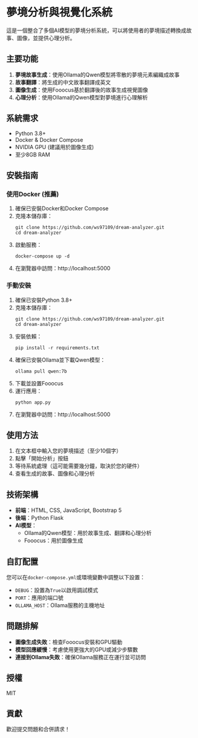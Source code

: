 # 夢境分析與視覺化系統

這是一個整合了多個AI模型的夢境分析系統，可以將使用者的夢境描述轉換成故事、圖像，並提供心理分析。

## 主要功能

1. **夢境故事生成**：使用Ollama的Qwen模型將零散的夢境元素編織成故事
2. **故事翻譯**：將生成的中文故事翻譯成英文
3. **圖像生成**：使用Fooocus基於翻譯後的故事生成視覺圖像
4. **心理分析**：使用Ollama的Qwen模型對夢境進行心理解析

## 系統需求

- Python 3.8+
- Docker & Docker Compose
- NVIDIA GPU (建議用於圖像生成)
- 至少8GB RAM

## 安裝指南

### 使用Docker (推薦)

1. 確保已安裝Docker和Docker Compose
2. 克隆本儲存庫：
   ```
   git clone https://github.com/ws97109/dream-analyzer.git
   cd dream-analyzer
   ```
3. 啟動服務：
   ```
   docker-compose up -d
   ```
4. 在瀏覽器中訪問：http://localhost:5000

### 手動安裝

1. 確保已安裝Python 3.8+
2. 克隆本儲存庫：
   ```
   git clone https://github.com/ws97109/dream-analyzer.git
   cd dream-analyzer
   ```
3. 安裝依賴：
   ```
   pip install -r requirements.txt
   ```
4. 確保已安裝Ollama並下載Qwen模型：
   ```
   ollama pull qwen:7b
   ```
5. 下載並設置Fooocus
6. 運行應用：
   ```
   python app.py
   ```
7. 在瀏覽器中訪問：http://localhost:5000

## 使用方法

1. 在文本框中輸入您的夢境描述（至少10個字）
2. 點擊「開始分析」按鈕
3. 等待系統處理（這可能需要幾分鐘，取決於您的硬件）
4. 查看生成的故事、圖像和心理分析

## 技術架構

- **前端**：HTML, CSS, JavaScript, Bootstrap 5
- **後端**：Python Flask
- **AI模型**：
  - Ollama的Qwen模型：用於故事生成、翻譯和心理分析
  - Fooocus：用於圖像生成

## 自訂配置

您可以在`docker-compose.yml`或環境變數中調整以下設置：

- `DEBUG`：設置為`True`以啟用調試模式
- `PORT`：應用的端口號
- `OLLAMA_HOST`：Ollama服務的主機地址

## 問題排解

- **圖像生成失敗**：檢查Fooocus安裝和GPU驅動
- **模型回應緩慢**：考慮使用更強大的GPU或減少步驟數
- **連接到Ollama失敗**：確保Ollama服務正在運行並可訪問

## 授權

MIT

## 貢獻

歡迎提交問題和合併請求！
